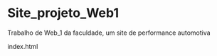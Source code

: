 # Site_projeto_Web1
Trabalho de Web_1 da faculdade, um site de performance automotiva

index.html
 
